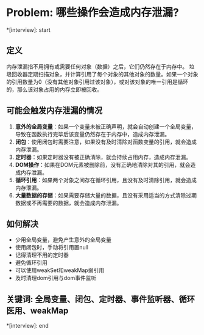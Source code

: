 # Problem: 哪些操作会造成内存泄漏?

*[interview]: start
## 定义
内存泄漏指不用拥有或需要任何对象（数据）之后，它们仍然存在于内存中。
垃圾回收器定期扫描对象，并计算引用了每个对象的其他对象的数量。如果一个对象的引用数量为0（没有其他对象引用过该对象），或对该对象的唯一引用是循环的，那么该对象占用的内存立即被回收。

## 可能会触发内存泄漏的情况
1. **意外的全局变量**：如果一个变量未被正确声明，就会自动创建一个全局变量，导致在函数执行完毕后该变量仍然存在于内存中，造成内存泄漏。
2. **闭包**：使用闭包时需要注意，如果没有及时清除对函数变量的引用，就会造成内存泄漏。
3. **定时器**：如果定时器没有被正确清除，就会持续占用内存，造成内存泄漏。
4. **DOM操作**：如果在DOM元素被删除前，没有正确地清除对其的引用，就会造成内存泄漏。
5. **循环引用**：如果两个对象之间存在循环引用，且没有及时清除引用，就会造成内存泄漏。
6. **大量数据的存储**：如果需要存储大量的数据，且没有采用适当的方式清除过期数据或不再需要的数据，就会造成内存泄漏。

## 如何解决
- 少用全局变量，避免产生意外的全局变量
- 使用闭包时，手动将引用置null
- 记得清理不用的定时器
- 避免循环引用
- 可以使用weakSet和weakMap弱引用
- 及时清理dom引用与dom事件监听

## 关键词: 全局变量、闭包、定时器、事件监听器、循环医用、weakMap

*[interview]: end
